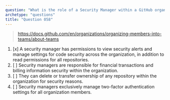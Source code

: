 ```yaml
---
question: "What is the role of a Security Manager within a GitHub organization?"
archetype: "questions"
title: "Question 058"
---
```


> https://docs.github.com/en/organizations/organizing-members-into-teams/about-teams
1. [x] A security manager has permissions to view security alerts and manage settings for code security across the organization, in addition to read permissions for all repositories.
1. [ ] Security managers are responsible for financial transactions and billing information security within the organization.
1. [ ] They can delete or transfer ownership of any repository within the organization for security reasons.
1. [ ] Security managers exclusively manage two-factor authentication settings for all organization members.
